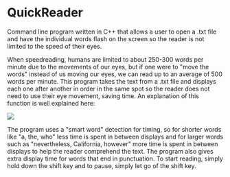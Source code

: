 # QuickReader
Command line program written in C++ that allows a user to open a .txt file and have the individual words flash on the screen so the reader is not limited to the speed of their eyes.

When speedreading, humans are limited to about 250-300 words per minute due to the movements of our eyes, but if one were to "move the words" instead of us moving our eyes, we can read up to an average of 500 words per minute. This program takes the text from a .txt file and displays each one after another in order in the same spot so the reader does not need to use their eye movement, saving time. An explanation of this function is well explained here: 

[![](http://img.youtube.com/vi/K8dIVNDMA_0/0.jpg)](http://www.youtube.com/watch?v=K8dIVNDMA_0 "")


The program uses a "smart word" detection for timing, so for shorter words like "a, the, who" less time is spent in between displays and for larger words such as "nevertheless, California, however" more time is spent in between displays to help the reader comprehend the text. The program also gives extra display time for words that end in punctuation.
To start reading, simply hold down the shift key and to pause, simply let go of the shift key.
